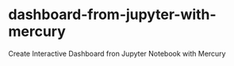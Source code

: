 # dashboard-from-jupyter-with-mercury
Create Interactive Dashboard fron Jupyter Notebook with Mercury
